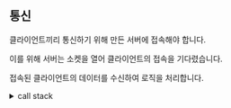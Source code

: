 

## 통신

클라이언트끼리 통신하기 위해 만든 서버에 접속해야 합니다.  

이를 위해 서버는 소켓을 열어 클라이언트의 접속을 기다렸습니다.  

접속된 클라이언트의 데이터를 수신하여 로직을 처리합니다.

<details>
    <summary>call stack</summary>
커맨드 라인 인자로 포트번호와 비밀번호를 받고, 서버를 생성합니다.    
https://github.com/SeJin0214/IRCServer/blob/5e9b3328d729d1fa6e18429474a3e23c9a54547c/main.cpp#L27
<br>

IPv4와 TCP 프로토콜을 사용하여 서버 소켓을 생성합니다.  
서버 소켓은 클라이언트의 연결 요청을 수락하기 위한 용도로 사용됩니다.  
https://github.com/SeJin0214/IRCServer/blob/5e9b3328d729d1fa6e18429474a3e23c9a54547c/core/Server.cpp#L52
<br>

Port 번호와 IP 주소를 설정해줍니다.  
https://github.com/SeJin0214/IRCServer/blob/5e9b3328d729d1fa6e18429474a3e23c9a54547c/core/Server.cpp#L66-L71
<br>

클라이언트의 접속 요청을 기다립니다.  
https://github.com/SeJin0214/IRCServer/blob/5e9b3328d729d1fa6e18429474a3e23c9a54547c/core/Server.cpp#L78
<br>

종료 조건이 될 때까지 서버를 실행합니다.  
https://github.com/SeJin0214/IRCServer/blob/5e9b3328d729d1fa6e18429474a3e23c9a54547c/main.cpp#L28
https://github.com/SeJin0214/IRCServer/blob/5e9b3328d729d1fa6e18429474a3e23c9a54547c/core/Server.cpp#L382-L384
<br>

멀티플렉싱 IO 함수인 select를 이용해 소켓 이벤트를 감지합니다.
https://github.com/SeJin0214/IRCServer/blob/5e9b3328d729d1fa6e18429474a3e23c9a54547c/core/Server.cpp#L386-L392
<br>

1. 새로운 연결 요청을 처리합니다.
https://github.com/SeJin0214/IRCServer/blob/5e9b3328d729d1fa6e18429474a3e23c9a54547c/core/Server.cpp#L397-L405
https://github.com/SeJin0214/IRCServer/blob/5e9b3328d729d1fa6e18429474a3e23c9a54547c/core/Server.cpp#L433-L445
<br>

2. 클라이언트의 데이터 수신(바이트 스트림)을 처리합니다.
https://github.com/SeJin0214/IRCServer/blob/5e9b3328d729d1fa6e18429474a3e23c9a54547c/core/Server.cpp#L397
https://github.com/SeJin0214/IRCServer/blob/5e9b3328d729d1fa6e18429474a3e23c9a54547c/core/Server.cpp#L451
https://github.com/SeJin0214/IRCServer/blob/5e9b3328d729d1fa6e18429474a3e23c9a54547c/core/Server.cpp#L491


</details>

